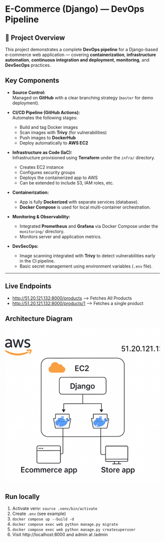 # E-Commerce (Django) — DevOps Pipeline

## 🚀 Project Overview  
This project demonstrates a complete **DevOps pipeline** for a Django-based e-commerce web application — covering **containerization**, **infrastructure automation**, **continuous integration and deployment**, **monitoring**, and **DevSecOps** practices.

## Key Components
- **Source Control:**  
  Managed on **GitHub** with a clear branching strategy (`master` for demo deployment).

- **CI/CD Pipeline (GitHub Actions):**  
  Automates the following stages: 
  - Build and tag Docker images  
  - Scan images with **Trivy** (for vulnerabilities)  
  - Push images to **DockerHub**  
  - Deploy automatically to **AWS EC2**

- **Infrastructure as Code (IaC):**  
  Infrastructure provisioned using **Terraform** under the `infra/` directory.  
  - Creates EC2 instance  
  - Configures security groups  
  - Deploys the containerized app to AWS  
  - Can be extended to include S3, IAM roles, etc.

- **Containerization:**  
  - App is fully **Dockerized** with separate services (database).  
  - **Docker Compose** is used for local multi-container orchestration.

- **Monitoring & Observability:**  
  - Integrated **Prometheus** and **Grafana** via Docker Compose under the `monitoring/` directory.  
  - Monitors server and application metrics.

- **DevSecOps:**  
  - Image scanning integrated with **Trivy** to detect vulnerabilities early in the CI pipeline.  
  - Basic secret management using environment variables (`.env` file).

---

## Live Endpoints
- http://51.20.121.132:8000/products --> Fetches All Products
- http://51.20.121.132:8000/products/1 --> Fetches a single product

## Architecture Diagram
![Architecture](docs/architecture.png)


## Run locally
1. Activate venv: `source .venv/bin/activate`
2. Create `.env` (see example)
3. `docker compose up --build -d`
4. `docker compose exec web python manage.py migrate`
5. `docker compose exec web python manage.py createsuperuser`
6. Visit http://localhost:8000 and admin at /admin
